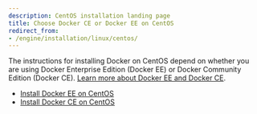 ```yaml
---
description: CentOS installation landing page
title: Choose Docker CE or Docker EE on CentOS
redirect_from:
- /engine/installation/linux/centos/
---
```


The instructions for installing Docker on CentOS depend on whether you are using
Docker Enterprise Edition (Docker EE) or Docker Community Edition (Docker CE).
[Learn more about Docker EE and Docker CE](/install/index.md).

- [Install Docker EE on CentOS](/install/linux/docker-ee/centos.md)
- [Install Docker CE on CentOS](/install/linux/docker-ce/centos.md)
